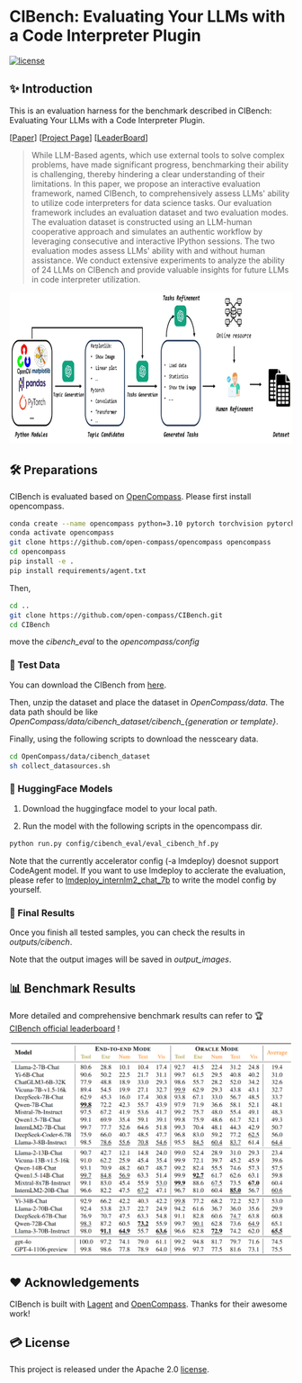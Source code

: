 # CIBench: Evaluating Your LLMs with a Code Interpreter Plugin

<!-- [![arXiv](https://img.shields.io/badge/arXiv-2312.14033-b31b1b.svg)](https://arxiv.org/abs/2312.14033) -->
[![license](https://img.shields.io/github/license/InternLM/opencompass.svg)](./LICENSE)

## ✨ Introduction  

This is an evaluation harness for the benchmark described in CIBench: Evaluating Your LLMs with a Code Interpreter Plugin.

<!-- [CIBench: Evaluating Your LLMs with a Code Interpreter Plugin](https://arxiv.org/abs/2312.14033).  -->

[[Paper](https://www.arxiv.org/abs/2407.10499)]
[[Project Page](https://open-compass.github.io/CIBench/)]
[[LeaderBoard](https://open-compass.github.io/CIBench/leaderboard.html)]
<!-- [[HuggingFace](https://huggingface.co/datasets/lovesnowbest/CIBench)] -->

> While LLM-Based agents, which use external tools to solve complex problems, have made significant progress, benchmarking their ability is challenging, thereby hindering a clear understanding of their limitations. In this paper, we propose an interactive evaluation framework, named CIBench, to comprehensively assess LLMs' ability to utilize code interpreters for data science tasks. Our evaluation framework includes an evaluation dataset and two evaluation modes. The evaluation dataset is constructed using an LLM-human cooperative approach and simulates an authentic workflow by leveraging consecutive and interactive IPython sessions. The two evaluation modes assess LLMs' ability with and without human assistance. We conduct extensive experiments to analyze the ability of 24 LLMs on CIBench and provide valuable insights for future LLMs in code interpreter utilization.

<!-- <div>
<center>
<img src="figs/proper.jpg" width="700" height="270">
</div> -->

<div>
<center>
<img src="figs/teaser.jpg" width="800" height="270">
</div>


## 🛠️ Preparations
CIBench is evaluated based on [OpenCompass](https://github.com/open-compass/opencompass). Please first install opencompass. 

```bash
conda create --name opencompass python=3.10 pytorch torchvision pytorch-cuda -c nvidia -c pytorch -y
conda activate opencompass
git clone https://github.com/open-compass/opencompass opencompass
cd opencompass
pip install -e .
pip install requirements/agent.txt
```

Then, 

```bash
cd ..
git clone https://github.com/open-compass/CIBench.git
cd CIBench
```

move the *cibench_eval* to the *opencompass/config*
<!-- ##  🛫️ Get Started

We support both API-based models and HuggingFace models via [Lagent](https://github.com/InternLM/lagent). -->

### 💾 Test Data

You can download the CIBench from [here](https://github.com/open-compass/opencompass/releases/download/0.2.4.rc1/cibench_dataset.zip). 

Then, unzip the dataset and place the dataset in *OpenCompass/data*. The data path should be like *OpenCompass/data/cibench_dataset/cibench_{generation or template}*. 

Finally, using the following scripts to download the nessceary data.

```bash
cd OpenCompass/data/cibench_dataset
sh collect_datasources.sh
```

<!-- The data file structure is:
```bash
opencompass
--- data
--- --- cibench_dataset
--- --- --- cibench_generation
--- --- --- cibench_template
--- --- --- cibench_template_chinese
--- --- --- collect_datasources.sh
``` -->



<!-- ### 🤖 API Models

1. Set your OPENAI key in your environment.
```bash
export OPENAI_API_KEY=xxxxxxxxx
```
2. Run the model with the following scripts
```bash
# test all data at once
sh test_all_en.sh api gpt-4-1106-preview gpt4
# test ZH dataset
sh test_all_zh.sh api gpt-4-1106-preview gpt4
# test for Instruct only
python test.py --model_type api --model_path gpt-4-1106-preview --resume --out_name instruct_gpt4.json --out_dir work_dirs/gpt4/ --dataset_path data/instruct_v2.json --eval instruct --prompt_type json -->
<!-- ``` -->

### 🤗 HuggingFace Models

1. Download the huggingface model to your local path.
<!-- 2. Uncomment or comment the model in *opencompass/config/cibench_eval/model_collections/chat_models.py*. -->
2. Run the model with the following scripts in the opencompass dir.
```bash
python run.py config/cibench_eval/eval_cibench_hf.py
```
Note that the currently accelerator config (-a lmdeploy) doesnot support CodeAgent model. If you want to use lmdeploy to acclerate the evaluation, please refer to [lmdeploy_internlm2_chat_7b](https://github.com/open-compass/opencompass/blob/main/configs/models/hf_internlm/lmdeploy_internlm2_chat_7b.py) to write the model config by yourself.
<!-- Note: You can install [lmdeploy](https://github.com/InternLM/lmdeploy) and add '-a lmdeploy' to acclerate the evaluation. -->
### 💫 Final Results
Once you finish all tested samples, you can check the results in *outputs/cibench*. 

Note that the output images will be saved in *output_images*.

## 📊 Benchmark Results

More detailed and comprehensive benchmark results can refer to 🏆 [CIBench official leaderboard](https://open-compass.github.io/CIBench/leaderboard.html) !

<div>
<center>
<img src="figs/cibench.png">
</div>

<!-- ### ✉️ Submit Your Results

You can submit your inference results (via running test.py) to this [email](lovesnow@mail.ustc.edu.cn). We will run your predictions and update the results in our leaderboard. Please also provide the scale of your tested model. A sample structure of your submission should be like:
```
$model_display_name/
    instruct_$model_display_name/
        query_0_1_0.json
        query_0_1_1.json
        ...
    plan_json_$model_display_name/
    plan_str_$model_display_name/
    ...
``` -->

## ❤️ Acknowledgements

CIBench is built with [Lagent](https://github.com/InternLM/lagent) and [OpenCompass](https://github.com/open-compass/opencompass). Thanks for their awesome work!

<!-- ## 🖊️ Citation

If you find this project useful in your research, please consider cite:
```
@article{chen2023t,
  title={CIBench: Evaluating Your LLMs with a Code Interpreter Plugin},
  author={Chuyu Zhang*, Yingfan Hu*, Songyang Zhang, Kuikun Liu, Zerun Ma, Fengzhe Zhou1, Wenwei Zhang, Xuming He, Dahua Lin, Kai Chen},
  journal={arXiv preprint arXiv:2312.14033},
  year={2023}
}
``` -->

## 💳 License

This project is released under the Apache 2.0 [license](./LICENSE).
